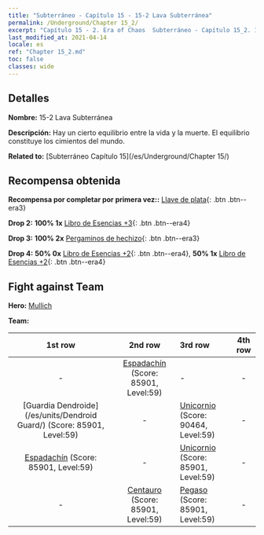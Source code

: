 ```yaml
---
title: "Subterráneo - Capítulo 15 - 15-2 Lava Subterránea"
permalink: /Underground/Chapter 15_2/
excerpt: "Capítulo 15 - 2. Era of Chaos  Subterráneo - Capítulo 15_2. 15-2 Lava Subterránea"
last_modified_at: 2021-04-14
locale: es
ref: "Chapter 15_2.md"
toc: false
classes: wide
---
```


## Detalles

 **Nombre:** 15-2 Lava Subterránea

 **Descripción:** Hay un cierto equilibrio entre la vida y la muerte. El equilibrio constituye los cimientos del mundo.

 **Related to:** [Subterráneo Capítulo 15](/es/Underground/Chapter 15/)

## Recompensa obtenida

 **Recompensa por completar por primera vez::** [Llave de plata](/es/Items/con_693/){: .btn .btn--era3}

 **Drop 2:** **100% 1x** [Libro de Esencias +3](/es/Items/mat_60/){: .btn .btn--era4}

 **Drop 3:** **100% 2x** [Pergaminos de hechizo](/es/Items/con_694/){: .btn .btn--era3}

 **Drop 4:** **50% 0x** [Libro de Esencias +2](/es/Items/mat_53/){: .btn .btn--era4}, **50% 1x** [Libro de Esencias +2](/es/Items/mat_53/){: .btn .btn--era4}


## Fight against Team
 **Hero:** [Mullich](/es/heroes/Mullich/)

 **Team:**


  | 1st row | 2nd row | 3rd row | 4th row |
  |:----:|:----:|:----|:----:|
  | - | [Espadachín](/es/units/Swordsman/) (Score: 85901, Level:59)  | - | - |
  | [Guardia Dendroide](/es/units/Dendroid Guard/) (Score: 85901, Level:59)  | - | [Unicornio](/es/units/Unicorn/) (Score: 90464, Level:59)  | - |
  | [Espadachín](/es/units/Swordsman/) (Score: 85901, Level:59)  | - | [Unicornio](/es/units/Unicorn/) (Score: 85901, Level:59)  | - |
  | - | [Centauro](/es/units/Centaur/) (Score: 85901, Level:59)  | [Pegaso](/es/units/Pegasus/) (Score: 85901, Level:59)  | - |


